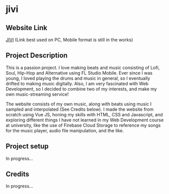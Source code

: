 # jivi

## Website Link

[JIVI](https://produceraw.com/) (Link best used on PC, Mobile format is still in the works)

## Project Description

This is a passion project. I love making beats and music consisting of Lofi, Soul, Hip-Hop and Alternative using FL Studio Mobile. Ever since I was young, I loved playing the drums and music in general, so I eventually drifted to making music digitally. Also, I am very fascinated with Web Development, so I decided to combine two of my interests, and make my own music-streaming service! 

The website consists of my own music, along with beats using music I sampled and interpolated (See Credits below). I made the website from scratch using Vue JS, honing my skills with HTML, CSS and Javascript, and exploring different things I have not learned in my Web Development course at university, like the use of Firebase Cloud Storage to reference my songs for the music player, audio file manipulation, and the like.

## Project setup

In progress...

## Credits

In progress...
